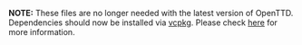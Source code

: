 ---
---

**NOTE:**
These files are no longer needed with the latest version of OpenTTD.
Dependencies should now be installed via [vcpkg](https://github.com/Microsoft/vcpkg/).
Please check [here](https://github.com/OpenTTD/OpenTTD/blob/master/docs/Readme_Windows_MSVC.md) for more information.
